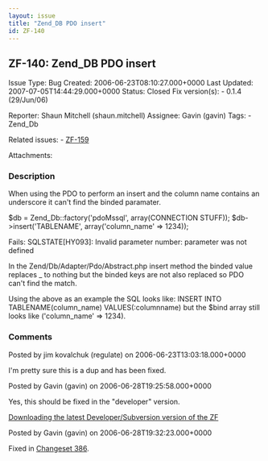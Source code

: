 ```yaml
---
layout: issue
title: "Zend_DB PDO insert"
id: ZF-140
---
```


ZF-140: Zend\_DB PDO insert
---------------------------

 Issue Type: Bug Created: 2006-06-23T08:10:27.000+0000 Last Updated: 2007-07-05T14:44:29.000+0000 Status: Closed Fix version(s): - 0.1.4 (29/Jun/06)
 
 Reporter:  Shaun Mitchell (shaun.mitchell)  Assignee:  Gavin (gavin)  Tags: - Zend\_Db
 
 Related issues: - [ZF-159](/issues/browse/ZF-159)
 
 Attachments: 
### Description

When using the PDO to perform an insert and the column name contains an underscore it can't find the binded paramater.

$db = Zend\_Db::factory('pdoMssql', array(CONNECTION STUFF)); $db->insert('TABLENAME', array('column\_name' => 1234));

Fails: SQLSTATE[HY093]: Invalid parameter number: parameter was not defined

In the Zend/Db/Adapter/Pdo/Abstract.php insert method the binded value replaces \_ to nothing but the binded keys are not also replaced so PDO can't find the match.

Using the above as an example the SQL looks like: INSERT INTO TABLENAME(column\_name) VALUES(:columnname) but the $bind array still looks like ('column\_name' => 1234).

 

 

### Comments

Posted by jim kovalchuk (regulate) on 2006-06-23T13:03:18.000+0000

I'm pretty sure this is a dup and has been fixed.

 

 

Posted by Gavin (gavin) on 2006-06-28T19:25:58.000+0000

Yes, this should be fixed in the "developer" version.

[Downloading the latest Developer/Subversion version of the ZF](http://framework.zend.com/wiki/display/ZFDEV/Zend+Framework+Subversion+%28SVN%29+Standards)

 

 

Posted by Gavin (gavin) on 2006-06-28T19:32:23.000+0000

Fixed in [Changeset 386](http://framework.zend.com/fisheye/changelog/Zend_Framework/trunk?cs=386).

 

 